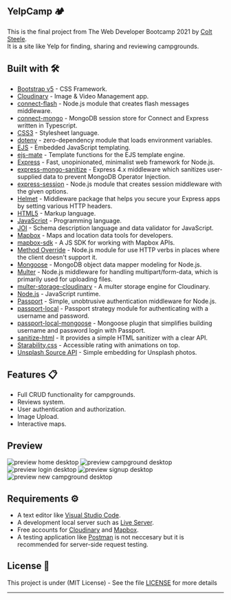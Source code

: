 ## YelpCamp 🏕️

This is the final project from The Web Developer Bootcamp 2021 by [Colt Steele](https://www.linkedin.com/in/coltsteele/). \
It is a site like Yelp for finding, sharing and reviewing campgrounds.

## Built with 🛠️

-   [Bootstrap v5](https://getbootstrap.com/) - CSS Framework.
-   [Cloudinary](https://cloudinary.com/) - Image & Video Management app.
-   [connect-flash](https://www.npmjs.com/package/connect-flash) - Node.js module that creates flash messages middleware.
-   [connect-mongo](https://www.npmjs.com/package/connect-mongo) - MongoDB session store for Connect and Express written in Typescript.
-   [CSS3](https://developer.mozilla.org/en-US/docs/Web/CSS) - Stylesheet language.
-   [dotenv](https://www.npmjs.com/package/dotenv) - zero-dependency module that loads environment variables.
-   [EJS](https://ejs.co/) - Embedded JavaScript templating.
-   [ejs-mate](https://www.npmjs.com/package/ejs-mate) - Template functions for the EJS template engine.
-   [Express](http://expressjs.com/) - Fast, unopinionated, minimalist web framework for Node.js.
-   [express-mongo-sanitize](https://www.npmjs.com/package/express-mongo-sanitize) - Express 4.x middleware which sanitizes user-supplied data to prevent MongoDB Operator Injection.
-   [express-session](https://www.npmjs.com/package/express-session) - Node.js module that creates session middleware with the given options.
-   [Helmet](https://helmetjs.github.io/) - Middleware package that helps you secure your Express apps by setting various HTTP headers.
-   [HTML5](https://developer.mozilla.org/en-US/docs/Web/Guide/HTML/HTML5) - Markup language.
-   [JavaScript](https://sass-lang.com/install) - Programming language.
-   [JOI](https://joi.dev/) - Schema description language and data validator for JavaScript.
-   [Mapbox](https://www.mapbox.com/) - Maps and location data tools for developers.
-   [mapbox-sdk](https://www.npmjs.com/package/@mapbox/mapbox-sdk) - A JS SDK for working with Mapbox APIs.
-   [Method Override](https://www.npmjs.com/package/method-override) - Node.js module for use HTTP verbs in places where the client doesn't support it.
-   [Mongoose](https://mongoosejs.com/) - MongoDB object data mapper modeling for Node.js.
-   [Multer](https://www.npmjs.com/package/multer) - Node.js middleware for handling multipart/form-data, which is primarily used for uploading files.
-   [multer-storage-cloudinary](https://www.npmjs.com/package/multer-storage-cloudinary) - A multer storage engine for Cloudinary.
-   [Node.js](https://nodejs.org/en/) - JavaScript runtime.
-   [Passport](http://www.passportjs.org/) - Simple, unobtrusive authentication middleware for Node.js.
-   [passport-local](http://www.passportjs.org/packages/passport-local/) - Passport strategy module for authenticating with a username and password.
-   [passport-local-mongoose](https://www.npmjs.com/package/passport-local-mongoose) - Mongoose plugin that simplifies building username and password login with Passport.
-   [sanitize-html](https://www.npmjs.com/package/sanitize-html) - It provides a simple HTML sanitizer with a clear API.
-   [Starability.css](https://lunarlogic.github.io/starability/) - Accessible rating with animations on top.
-   [Unsplash Source API](https://source.unsplash.com/) - Simple embedding for Unsplash photos.

## Features 📋

-   Full CRUD functionality for campgrounds.
-   Reviews system.
-   User authentication and authorization.
-   Image Upload.
-   Interactive maps.

## Preview

![preview home desktop](https://github.com/lsegg/yelp-camp/tree/main/public/assets/desktop_preview_0.jpg?raw=true)
![preview campground desktop](https://github.com/lsegg/yelp-camp/tree/main/public/assets/desktop_preview_1.jpg?raw=true)
![preview login desktop](https://github.com/lsegg/yelp-camp/tree/main/public/assets/desktop_preview_2.jpg?raw=true)
![preview signup desktop](https://github.com/lsegg/yelp-camp/tree/main/public/assets/desktop_preview_3.jpg?raw=true)
![preview new campground desktop](https://github.com/lsegg/yelp-camp/tree/main/public/assets/desktop_preview_4.jpg?raw=true)

## Requirements ⚙️

-   A text editor like [Visual Studio Code](https://code.visualstudio.com/).
-   A development local server such as [Live Server](https://marketplace.visualstudio.com/items?itemName=ritwickdey.LiveServer).
-   Free accounts for [Cloudinary](https://cloudinary.com/) and [Mapbox](https://www.mapbox.com/).
-   A testing application like [Postman](https://www.postman.com/) is not neccesary but it is recommended for server-side request testing.

## License 📄

This project is under (MIT License) - See the file [LICENSE](LICENSE) for more details

---
